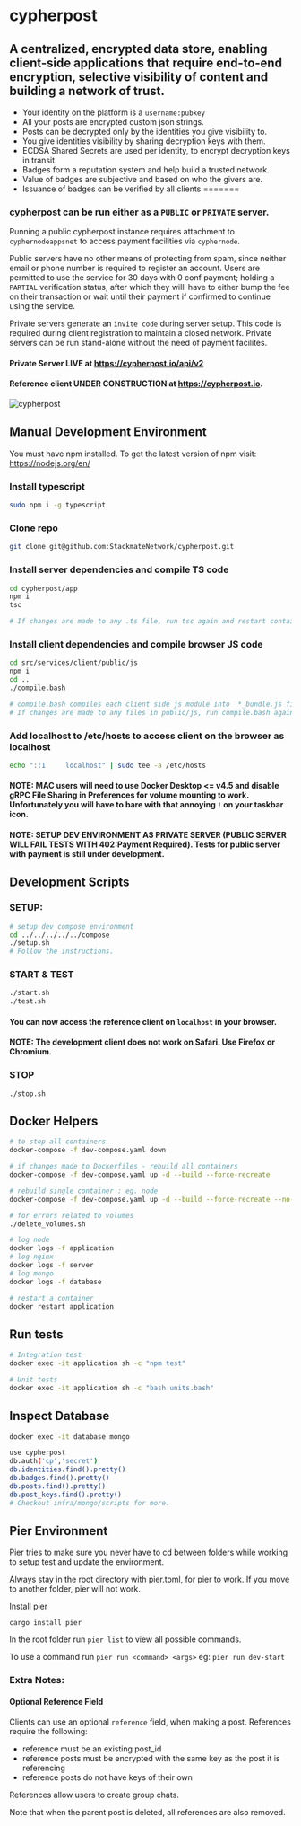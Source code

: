# cypherpost

## A centralized, encrypted data store, enabling client-side applications that require end-to-end encryption, selective visibility of content and building a network of trust.

- Your identity on the platform is a `username:pubkey`
- All your posts are encrypted custom json strings.
- Posts can be decrypted only by the identities you give visibility to.
- You give identities visibility by sharing decryption keys with them.
- ECDSA Shared Secrets are used per identity, to encrypt decryption keys in transit.
- Badges form a reputation system and help build a trusted network.
- Value of badges are subjective and based on who the givers are.
- Issuance of badges can be verified by all clients
=======

### cypherpost can be run either as a `PUBLIC` or `PRIVATE` server. 

Running a public cypherpost instance requires attachment to `cyphernodeappsnet` to access payment facilities via `cyphernode`.

Public servers have no other means of protecting from spam, since neither email or phone number is required to register an account. Users are permitted to use the service for 30 days with 0 conf payment; holding a `PARTIAL` verification status, after which they willl have to either bump the fee on their transaction or wait until their payment if confirmed to continue using the service.

Private servers generate an `invite code` during server setup. This code is required during client registration to maintain a closed network. Private servers can be run stand-alone without the need of payment facilites.

#### Private Server LIVE at https://cypherpost.io/api/v2

#### Reference client UNDER CONSTRUCTION at https://cypherpost.io.

![cypherpost](design/assets/owl.png)

## Manual Development Environment 

You must have npm installed.
To get the latest version of npm visit: https://nodejs.org/en/

### Install typescript
```bash
sudo npm i -g typescript
```
### Clone repo
```bash
git clone git@github.com:StackmateNetwork/cypherpost.git
```

### Install server dependencies and compile TS code
```bash
cd cypherpost/app
npm i
tsc

# If changes are made to any .ts file, run tsc again and restart container
```

### Install client dependencies and compile browser JS code
```bash
cd src/services/client/public/js
npm i
cd ..
./compile.bash

# compile.bash compiles each client side js module into  *_bundle.js files containing all dependency code
# If changes are made to any files in public/js, run compile.bash again
```

### Add localhost to /etc/hosts to access client on the browser as localhost
```bash
echo "::1     localhost" | sudo tee -a /etc/hosts
```

#### NOTE: MAC users will need to use Docker Desktop <= v4.5 and disable gRPC File Sharing in Preferences for volume mounting to work. Unfortunately you will have to bare with that annoying `!` on your taskbar icon.

#### NOTE: SETUP DEV ENVIRONMENT AS PRIVATE SERVER (PUBLIC SERVER WILL FAIL TESTS WITH 402:Payment Required). Tests for public server with payment is still under development.

## Development Scripts

### SETUP:
```bash
# setup dev compose environment
cd ../../../../../compose
./setup.sh
# Follow the instructions.
```

### START & TEST
```bash
./start.sh
./test.sh
```

#### You can now access the reference client on `localhost` in your browser.

#### NOTE: The development client does not work on Safari. Use Firefox or Chromium.

### STOP
```
./stop.sh
```

## Docker Helpers
```bash
# to stop all containers
docker-compose -f dev-compose.yaml down
```

```bash
# if changes made to Dockerfiles - rebuild all containers
docker-compose -f dev-compose.yaml up -d --build --force-recreate
```

```bash
# rebuild single container : eg. node
docker-compose -f dev-compose.yaml up -d --build --force-recreate --no-deps node
```

```bash
# for errors related to volumes
./delete_volumes.sh
```

```bash
# log node
docker logs -f application
# log nginx
docker logs -f server
# log mongo
docker logs -f database
```

```bash
# restart a container
docker restart application
```

## Run tests

```bash
# Integration test
docker exec -it application sh -c "npm test"

# Unit tests
docker exec -it application sh -c "bash units.bash"

```

## Inspect Database
```bash
docker exec -it database mongo

use cypherpost
db.auth('cp','secret')
db.identities.find().pretty()
db.badges.find().pretty()
db.posts.find().pretty()
db.post_keys.find().pretty()
# Checkout infra/mongo/scripts for more.
```

## Pier Environment

Pier tries to make sure you never have to cd between folders while working to setup test and update the environment.

Always stay in the root directory with pier.toml, for pier to work. If you move to another folder, pier will not work.

Install pier

```
cargo install pier
```

In the root folder run `pier list` to view all possible commands.

To use a command run `pier run <command> <args>` eg: `pier run dev-start`


### Extra Notes:

#### Optional Reference Field

Clients can use an optional  `reference` field, when making a post. References require the following:

- reference must be an existing post_id
- reference posts must be encrypted with the same key as the post it is referencing
- reference posts do not have keys of their own

References allow users to create group chats.

Note that when the parent post is deleted, all references are also removed.
